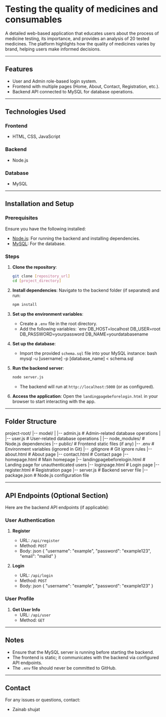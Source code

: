 # Testing the quality of medicines and consumables 

A detailed web-based application that educates users about the process of medicine testing, its importance, and provides an analysis of 20 tested medicines. The platform highlights how the quality of medicines varies by brand, helping users make informed decisions.

---

## Features

- User and Admin role-based login system.
- Frontend with multiple pages (Home, About, Contact, Registration, etc.).
- Backend API connected to MySQL for database operations.

---

## Technologies Used

### Frontend

- HTML, CSS, JavaScript

### Backend

- Node.js

### Database

- MySQL

---

## Installation and Setup

### Prerequisites

Ensure you have the following installed:

- [Node.js](https://nodejs.org/): For running the backend and installing dependencies.
- [MySQL](https://www.mysql.com/): For the database.

### Steps

1. **Clone the repository**:

   ```bash
   git clone [repository_url]
   cd [project_directory]
   ```

2. **Install dependencies**:
   Navigate to the backend folder (if separated) and run:

   ```bash
   npm install
   ```

3. **Set up the environment variables**:

   - Create a `.env` file in the root directory.
   - Add the following variables:
    `env
     DB_HOST=localhost
     DB_USER=root
     DB_PASSWORD=yourpassword
     DB_NAME=yourdatabasename

4. **Set up the database**:

   - Import the provided `schema.sql` file into your MySQL instance:
     bash
     mysql -u [username] -p [database_name] < schema.sql

5. **Run the backend server**:

   ```bash
   node server.js
   ```

   - The backend will run at `http://localhost:5000` (or as configured).

6. **Access the application**:
   Open the `landingpagebeforelogin.html` in your browser to start interacting with the app.

---

## Folder Structure

project-root/
|-- model/
|   |-- admin.js       # Admin-related database operations
|   |-- user.js        # User-related database operations
|
|-- node_modules/      # Node.js dependencies
|-- public/            # Frontend static files (if any)
|-- .env               # Environment variables (ignored in Git)
|-- .gitignore         # Git ignore rules
|-- about.html         # About page
|-- contact.html       # Contact page
|-- homepage.html      # Main homepage
|-- landingpagebeforelogin.html  # Landing page for unauthenticated users
|-- loginpage.html     # Login page
|-- register.html      # Registration page
|-- server.js          # Backend server file
|-- package.json       # Node.js configuration file

---

## API Endpoints (Optional Section)

Here are the backend API endpoints (if applicable):

### User Authentication

1. **Register**

   - URL: `/api/register`
   - Method: `POST`
   - Body:
     json
     {
       "username": "example",
       "password": "example123",
       "email": "mailid"
     }

2. **Login**

   - URL: `/api/login`
   - Method: `POST`
   - Body:
     json
     {
       "username": "example",
       "password": "example123"
     }

### User Profile

1. **Get User Info**
   - URL: `/api/user`
   - Method: `GET`

---

## Notes

- Ensure that the MySQL server is running before starting the backend.
- The frontend is static; it communicates with the backend via configured API endpoints.
- The `.env` file should never be committed to GitHub.

---

## Contact

For any issues or questions, contact:

- Zainab shujat
